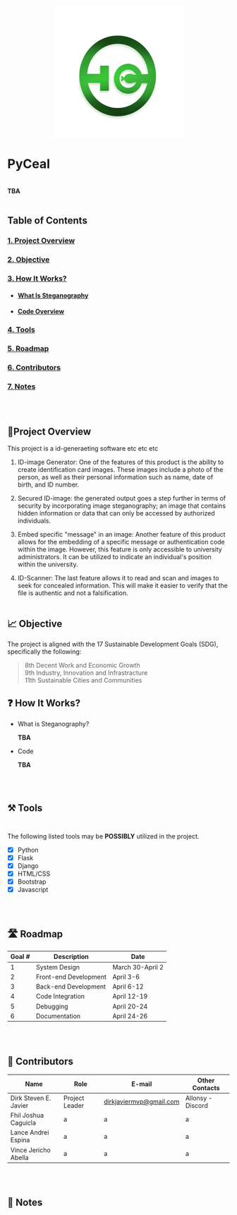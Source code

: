 <p align = "center">
  <img src = "LogoP.png" width = "300" height = "300"> 
</p>

# PyCeal

<br> **TBA**
<br><br>

## Table of Contents

### [1. Project Overview](#proj-obv) 
### [2. Objective](#obj) 
### [3. How It Works?](#how-works) 
- #### [What Is Steganography](#steg-info)
- #### [Code Overview](#code-info)
### [4. Tools](#tools) 
### [5. Roadmap](#roadm) 
### [6. Contributors](#contrib) 
### [7. Notes](#notes) 

<br><br>

## <a id = "proj-obv"> 🎯Project Overview </a> <br>
 This project is a id-generaeting software etc etc etc 
1. ID-image Generator: One of the features of this product is the ability to create identification card images. These images include a photo of the person, as well as their personal information such as name, date of birth, and ID number.

2. Secured ID-image: the generated output goes a step further in terms of security by incorporating image steganography; an image that contains hidden information or data that can only be accessed by authorized individuals. 

3. Embed specific "message" in an image: Another feature of this product allows for the embedding of a specific message or authentication code within the image. However, this feature is only accessible to university administrators. It can be utilized to indicate an individual's position within the university.

4. ID-Scanner: The last feature allows it to read and scan and images to seek for concealed information. This will make it easier to verify that the file is authentic and not a falsification.
<br><br>


##  <a id = "obj"> 📈 Objective </a><br>
The project is aligned with the 17 Sustainable Development Goals (SDG), specifically the following:

> 8th Decent Work and Economic Growth <br>
> 9th Industry, Innovation and Infrastracture <br>
> 11th Sustainable Cities and Communities <br>


##  <a id = "how-works"> ❓ How It Works? </a><br>
- <a id = "steg-info"> What is Steganography? </a>
  <p> <b>TBA</b> </p>
- <a id = "code-info"> Code </a>
  <p> <b>TBA</b> </p>

<br><br>


##  <a id = "tools"> ⚒️ Tools </a><br><br>
The following listed tools may be **POSSIBLY** utilized in the project. <br>

- [x] Python <br> 
- [x] Flask <br> 
- [x] Django <br> 
- [x] HTML/CSS <br> 
- [x] Bootstrap <br> 
- [x] Javascript <br>

<br><br>
##  <a id = "roadm"> 🛣️ Roadmap </a> <br>

| Goal # | Description | Date 
| --- | --- | --- | 
|  1 | System Design | March 30-April 2 |
|  2 | Front-end Development | April 3-6 |
|  3 | Back-end Development | April 6-12 | 
|  4 | Code Integration | April 12-19 |
|  5 | Debugging | April 20-24 |
|  6 | Documentation | April 24-26 |

<br><br>


##  <a id = "contrib"> 👷‍ Contributors </a> <br>

| Name | Role | E-mail | Other Contacts |
| --- | --- | --- | --- |
| Dirk Steven E. Javier | Project Leader | dirkjaviermvp@gmail.com | Allonsy -Discord |
| Fhil Joshua Caguicla | a | a | a |
| Lance Andrei Espina | a | a | a |
| Vince Jericho Abella | a | a | a |
<br><br>
##  <a id = "notes"> 📝 Notes </a><br>
<br><br>
